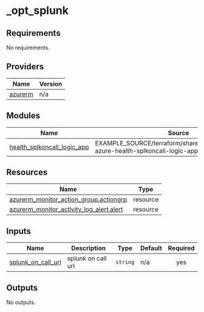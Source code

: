 # _opt_splunk

<!-- BEGINNING OF PRE-COMMIT-TERRAFORM DOCS HOOK -->
## Requirements

No requirements.

## Providers

| Name | Version |
|------|---------|
| <a name="provider_azurerm"></a> [azurerm](#provider\_azurerm) | n/a |

## Modules

| Name | Source | Version |
|------|--------|---------|
| <a name="module_health_splkoncall_logic_app"></a> [health\_splkoncall\_logic\_app](#module\_health\_splkoncall\_logic\_app) | EXAMPLE_SOURCE/terraform/shared/modules/terraform-azure-health-splkoncall-logic-app | n/a |

## Resources

| Name | Type |
|------|------|
| [azurerm_monitor_action_group.actiongrp](https://registry.terraform.io/providers/hashicorp/azurerm/latest/docs/resources/monitor_action_group) | resource |
| [azurerm_monitor_activity_log_alert.alert](https://registry.terraform.io/providers/hashicorp/azurerm/latest/docs/resources/monitor_activity_log_alert) | resource |

## Inputs

| Name | Description | Type | Default | Required |
|------|-------------|------|---------|:--------:|
| <a name="input_splunk_on_call_url"></a> [splunk\_on\_call\_url](#input\_splunk\_on\_call\_url) | splunk on call url | `string` | n/a | yes |

## Outputs

No outputs.
<!-- END OF PRE-COMMIT-TERRAFORM DOCS HOOK -->
